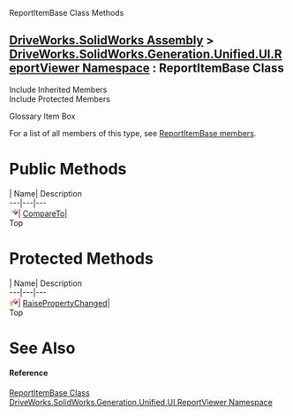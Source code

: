 ReportItemBase Class Methods   
  
[DriveWorks.SolidWorks Assembly](topic13342.md) > [DriveWorks.SolidWorks.Generation.Unified.UI.ReportViewer Namespace](topic15361.md) : ReportItemBase Class  
---  
  
Include Inherited Members    
Include Protected Members    


Glossary Item Box

For a list of all members of this type, see [ReportItemBase members](topic15377.md).

# Public Methods

| Name| Description  
---|---|---  
![Public Method](dotnetimages/publicMethod.gif)| [CompareTo](topic15382.md)|   
Top

# Protected Methods

| Name| Description  
---|---|---  
![Protected Method](dotnetimages/protectedMethod.gif)| [RaisePropertyChanged](topic15383.md)|   
Top

# See Also

#### Reference

[ReportItemBase Class](topic15376.md)   
[DriveWorks.SolidWorks.Generation.Unified.UI.ReportViewer Namespace](topic15361.md)


